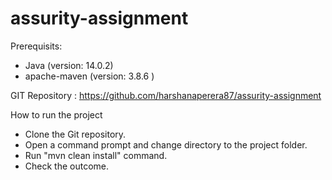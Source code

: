 # assurity-assignment

Prerequisits:
- Java (version: 14.0.2)
- apache-maven (version: 3.8.6 )

GIT Repository : https://github.com/harshanaperera87/assurity-assignment

How to run the project
- Clone the Git repository.
- Open a command prompt and change directory to the project folder.
- Run "mvn clean install" command.
- Check the outcome.

